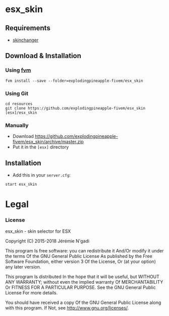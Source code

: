 # esx_skin

## Requirements
- [skinchanger](https://github.com/explodingpineapple-fivem/esx_skin)

## Download & Installation

### Using [fvm](https://github.com/qlaffont/fvm-installer)
```
fvm install --save --folder=explodingpineapple-fivem/esx_skin
```

### Using Git
```
cd resources
git clone https://github.com/explodingpineapple-fivem/esx_skin [esx]/esx_skin
```

### Manually
- Download https://github.com/explodingpineapple-fivem/esx_skin/archive/master.zip
- Put it in the `[esx]` directory

## Installation
- Add this in your `server.cfg`:

```
start esx_skin
```

# Legal
### License
esx_skin - skin selector for ESX

Copyright (C) 2015-2018 Jérémie N'gadi

This program Is free software: you can redistribute it And/Or modify it under the terms Of the GNU General Public License As published by the Free Software Foundation, either version 3 Of the License, Or (at your option) any later version.

This program Is distributed In the hope that it will be useful, but WITHOUT ANY WARRANTY; without even the implied warranty Of MERCHANTABILITY Or FITNESS FOR A PARTICULAR PURPOSE. See the GNU General Public License For more details.

You should have received a copy Of the GNU General Public License along with this program. If Not, see http://www.gnu.org/licenses/.
